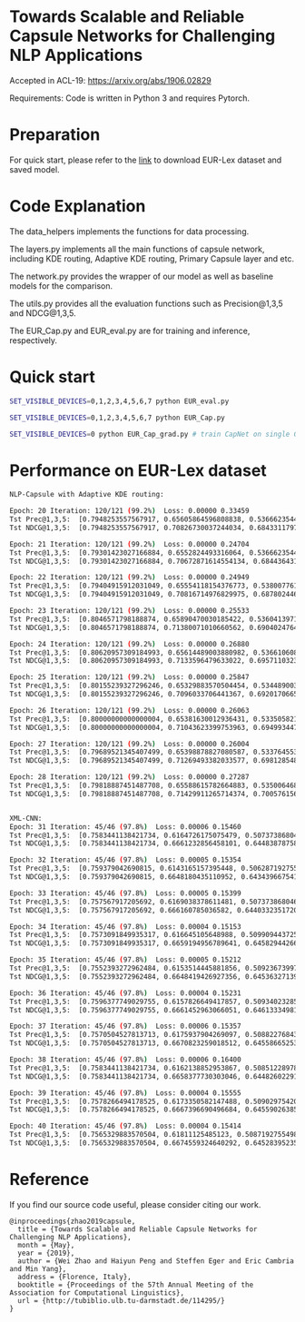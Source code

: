 # Towards Scalable and Reliable Capsule Networks for Challenging NLP Applications

Accepted in ACL-19: https://arxiv.org/abs/1906.02829

Requirements: Code is written in Python 3 and requires Pytorch.

# Preparation
For quick start, please refer to the [link](https://drive.google.com/open?id=1gPYAMyYo4YLrmx_Egc9wjCqzWx15D7U8) to download EUR-Lex dataset and saved model.

# Code Explanation 
The data_helpers implements the functions for data processing.

The layers.py implements all the main functions of capsule network, including KDE routing, Adaptive KDE routing, Primary Capsule layer and etc.

The network.py provides the wrapper of our model as well as baseline models for the comparison.

The utils.py provides all the evaluation functions such as Precision@1,3,5 and NDCG@1,3,5.

The EUR_Cap.py and EUR_eval.py are for training and inference, respectively.
# Quick start

```bash
SET_VISIBLE_DEVICES=0,1,2,3,4,5,6,7 python EUR_eval.py

SET_VISIBLE_DEVICES=0,1,2,3,4,5,6,7 python EUR_Cap.py

SET_VISIBLE_DEVICES=0 python EUR_Cap_grad.py # train CapNet on single GPU with accumulation gradient
```

# Performance on EUR-Lex dataset

```bash
NLP-Capsule with Adaptive KDE routing:

Epoch: 20 Iteration: 120/121 (99.2%)  Loss: 0.00000 0.33459
Tst Prec@1,3,5:  [0.7948253557567917, 0.65605864596808838, 0.53666235446312649]  
Tst NDCG@1,3,5:  [0.7948253557567917, 0.70826730037244034, 0.6843311797551882]

Epoch: 21 Iteration: 120/121 (99.2%)  Loss: 0.00000 0.24704
Tst Prec@1,3,5:  [0.79301423027166884, 0.6552824493316064, 0.53666235446312793]  
Tst NDCG@1,3,5:  [0.79301423027166884, 0.70672871614554134, 0.68443643153244704]

Epoch: 22 Iteration: 120/121 (99.2%)  Loss: 0.00000 0.24949
Tst Prec@1,3,5:  [0.79404915912031049, 0.65554118154376773, 0.53800776196636135] 
Tst NDCG@1,3,5:  [0.79404915912031049, 0.70816714976829975, 0.68780244631961929]

Epoch: 23 Iteration: 120/121 (99.2%)  Loss: 0.00000 0.25533
Tst Prec@1,3,5:  [0.8046571798188874, 0.65890470030185422, 0.53604139715394228]  
Tst NDCG@1,3,5:  [0.8046571798188874, 0.71380071010660562, 0.69040247647419262]

Epoch: 24 Iteration: 120/121 (99.2%)  Loss: 0.00000 0.26880
Tst Prec@1,3,5:  [0.80620957309184993, 0.65614489003880982, 0.53661060802069527]  
Tst NDCG@1,3,5:  [0.80620957309184993, 0.7133596479633022, 0.69571103238443532]

Epoch: 25 Iteration: 120/121 (99.2%)  Loss: 0.00000 0.25847
Tst Prec@1,3,5:  [0.80155239327296246, 0.65329883570504454, 0.53448900388098108]  
Tst NDCG@1,3,5:  [0.80155239327296246, 0.7096033706441367, 0.69201706652281636]

Epoch: 26 Iteration: 120/121 (99.2%)  Loss: 0.00000 0.26063
Tst Prec@1,3,5:  [0.80000000000000004, 0.65381630012936431, 0.53350582147477121]  
Tst NDCG@1,3,5:  [0.80000000000000004, 0.71043623399753963, 0.69499344732549306]

Epoch: 27 Iteration: 120/121 (99.2%)  Loss: 0.00000 0.26004
Tst Prec@1,3,5:  [0.79689521345407499, 0.65398878827080587, 0.53376455368693132]  
Tst NDCG@1,3,5:  [0.79689521345407499, 0.71269493382033577, 0.69812854866301688]

Epoch: 28 Iteration: 120/121 (99.2%)  Loss: 0.00000 0.27287
Tst Prec@1,3,5:  [0.79818887451487708, 0.65588615782664883, 0.53500646830530163]  
Tst NDCG@1,3,5:  [0.79818887451487708, 0.71429911265714374, 0.70057615675866636]


XML-CNN:
Epoch: 31 Iteration: 45/46 (97.8%)  Loss: 0.00006 0.15460
Tst Prec@1,3,5:  [0.7583441138421734, 0.6164726175075479, 0.5073738680465716]  
Tst NDCG@1,3,5:  [0.7583441138421734, 0.6661232856458101, 0.644838787586548]

Epoch: 32 Iteration: 45/46 (97.8%)  Loss: 0.00005 0.15354
Tst Prec@1,3,5:  [0.759379042690815, 0.6143165157395448, 0.5062871927554978]  
Tst NDCG@1,3,5:  [0.759379042690815, 0.6648180435110952, 0.6434396675410785]

Epoch: 33 Iteration: 45/46 (97.8%)  Loss: 0.00005 0.15399
Tst Prec@1,3,5:  [0.757567917205692, 0.6169038378611481, 0.507373868046571]  
Tst NDCG@1,3,5:  [0.757567917205692, 0.666160785036582, 0.6440332351720106]

Epoch: 34 Iteration: 45/46 (97.8%)  Loss: 0.00004 0.15153
Tst Prec@1,3,5:  [0.7573091849935317, 0.616645105648988, 0.5099094437257432]  
Tst NDCG@1,3,5:  [0.7573091849935317, 0.6659194956789641, 0.6458294426678642]

Epoch: 35 Iteration: 45/46 (97.8%)  Loss: 0.00005 0.15212
Tst Prec@1,3,5:  [0.7552393272962484, 0.6153514445881856, 0.5092367399741262]  
Tst NDCG@1,3,5:  [0.7552393272962484, 0.6648419426927356, 0.6453632713906606]

Epoch: 36 Iteration: 45/46 (97.8%)  Loss: 0.00004 0.15231
Tst Prec@1,3,5:  [0.7596377749029755, 0.6157826649417857, 0.5093402328589907]  
Tst NDCG@1,3,5:  [0.7596377749029755, 0.6661452963066051, 0.646133349811576]

Epoch: 37 Iteration: 45/46 (97.8%)  Loss: 0.00006 0.15357
Tst Prec@1,3,5:  [0.7570504527813713, 0.6175937904269097, 0.5088227684346699]  
Tst NDCG@1,3,5:  [0.7570504527813713, 0.6670823259018512, 0.6455866525334287]

Epoch: 38 Iteration: 45/46 (97.8%)  Loss: 0.00006 0.16400
Tst Prec@1,3,5:  [0.7583441138421734, 0.6162138852953867, 0.5085122897800777]  
Tst NDCG@1,3,5:  [0.7583441138421734, 0.6658377730303046, 0.6448260229129755]

Epoch: 39 Iteration: 45/46 (97.8%)  Loss: 0.00004 0.15555
Tst Prec@1,3,5:  [0.7578266494178525, 0.6173350582147488, 0.509029754204398]  
Tst NDCG@1,3,5:  [0.7578266494178525, 0.6667396690496684, 0.645590263852396]

Epoch: 40 Iteration: 45/46 (97.8%)  Loss: 0.00004 0.15414
Tst Prec@1,3,5:  [0.7565329883570504, 0.61811125485123, 0.5087192755498058]  
Tst NDCG@1,3,5:  [0.7565329883570504, 0.6674559324640292, 0.6452839523583206]

```

# Reference
If you find our source code useful, please consider citing our work.
```
@inproceedings{zhao2019capsule,
  title = {Towards Scalable and Reliable Capsule Networks for Challenging NLP Applications},
  month = {May},
  year = {2019},
  author = {Wei Zhao and Haiyun Peng and Steffen Eger and Eric Cambria and Min Yang},
  address = {Florence, Italy},
  booktitle = {Proceedings of the 57th Annual Meeting of the Association for Computational Linguistics},
  url = {http://tubiblio.ulb.tu-darmstadt.de/114295/}
}
```
